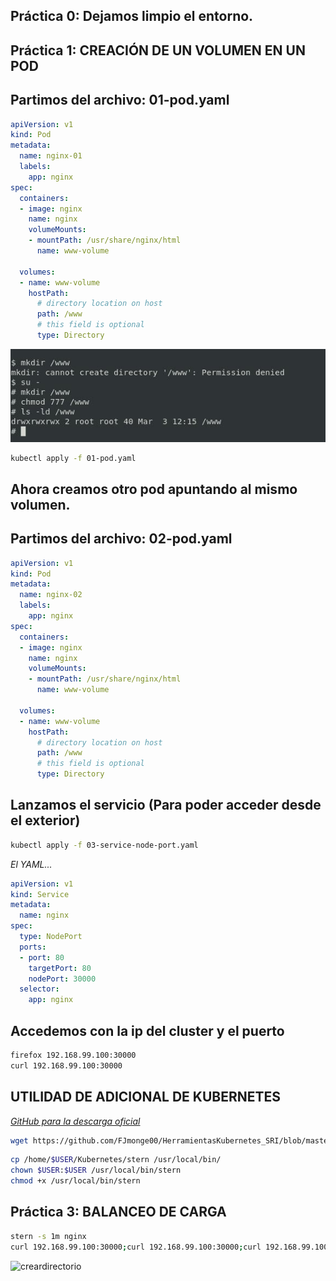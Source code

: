 ## Práctica 0: Dejamos limpio el entorno.

## Práctica 1:  CREACIÓN DE UN VOLUMEN  EN UN POD

## Partimos del archivo: 01-pod.yaml

```yml
apiVersion: v1
kind: Pod
metadata:
  name: nginx-01
  labels:
    app: nginx
spec:
  containers:
  - image: nginx
    name: nginx
    volumeMounts:
    - mountPath: /usr/share/nginx/html
      name: www-volume

  volumes:
  - name: www-volume
    hostPath:
      # directory location on host
      path: /www
      # this field is optional
      type: Directory
```

![creardirectorio](../../imagenes/crearWWW.jpg)

```bash
kubectl apply -f 01-pod.yaml
```

## Ahora creamos otro pod apuntando al mismo volumen.
## Partimos del archivo: 02-pod.yaml

```yml
apiVersion: v1
kind: Pod
metadata:
  name: nginx-02
  labels:
    app: nginx
spec:
  containers:
  - image: nginx
    name: nginx
    volumeMounts:
    - mountPath: /usr/share/nginx/html
      name: www-volume

  volumes:
  - name: www-volume
    hostPath:
      # directory location on host
      path: /www
      # this field is optional
      type: Directory
```

## Lanzamos el servicio (Para poder acceder desde el exterior)

```bash
kubectl apply -f 03-service-node-port.yaml 
```

*El YAML...*

```yml
apiVersion: v1
kind: Service
metadata:
  name: nginx
spec:
  type: NodePort
  ports:
  - port: 80
    targetPort: 80
    nodePort: 30000
  selector:
    app: nginx
```

## Accedemos con la ip del cluster y el puerto

```bash
firefox 192.168.99.100:30000
curl 192.168.99.100:30000
```

## UTILIDAD DE ADICIONAL DE KUBERNETES

[*GitHub para la descarga oficial*](https://github.com/FJmonge00/HerramientasKubernetes_SRI/blob/master/practicas/practica23/stern)

```bash
wget https://github.com/FJmonge00/HerramientasKubernetes_SRI/blob/master/practicas/practica23/stern
```

```bash
cp /home/$USER/Kubernetes/stern /usr/local/bin/
chown $USER:$USER /usr/local/bin/stern
chmod +x /usr/local/bin/stern
```

## Práctica 3:  BALANCEO DE CARGA

```bash
stern -s 1m nginx
curl 192.168.99.100:30000;curl 192.168.99.100:30000;curl 192.168.99.100:30000;curl 192.168.99.100:30000;curl 192.168.99.100:30000;curl 192.168.99.100:30000
```

![creardirectorio](../../imagenes/balanceoNginx.jpg)